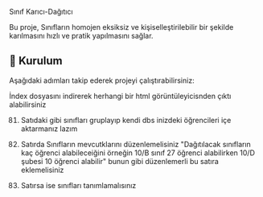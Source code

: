 Sınıf Karıcı-Dağıtıcı

Bu proje, Sınıfların homojen eksiksiz ve kişiselleştirilebilir bir şekilde karılmasını hızlı ve pratik yapılmasını sağlar.

## 🚀 Kurulum

Aşağıdaki adımları takip ederek projeyi çalıştırabilirsiniz:

İndex dosyasını indirerek herhangi bir html görüntüleyicisnden çıktı alabilirsiniz 

81. Satıdaki gibi sınıfları gruplayıp kendi dbs inizdeki öğrencileri içe aktarmanız lazım

91. Satırda Sınıfların mevcutklarını düzenlemelisiniz "Dağıtılacak sınıfların kaç öğrenci alabileceiğini örneğin 10/B sınıf 27 öğrenci alabilirken 10/D şubesi 10 öğrenci alabilir" bunun gibi düzenlemerli bu satıra eklemelisiniz
92. Satırsa ise sınıfları tanımlamalısınız 
